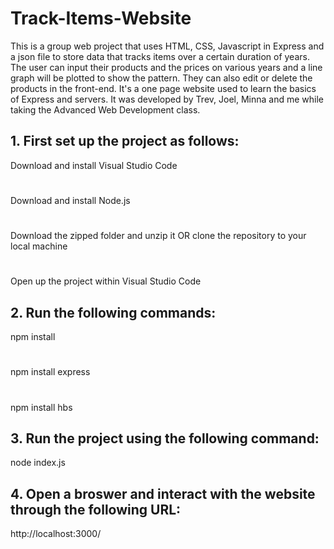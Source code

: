 # Track-Items-Website
This is a group web project that uses HTML, CSS, Javascript in Express and a json file to store data that tracks items over 
a certain duration of years. The user can input their products and the prices on various years and a line graph will be plotted 
to show the pattern. They can also edit or delete the products in the front-end. It's a one page website used to learn the basics 
of Express and servers. It was developed by Trev, Joel, Minna and me while taking the Advanced Web Development class.

## 1. First set up the project as follows:
Download and install Visual Studio Code
#
Download and install Node.js
#
Download the zipped folder and unzip it OR clone the repository to your local machine
#
Open up the project within Visual Studio Code

## 2. Run the following commands:
npm install
#
npm install express
#
npm install hbs
## 3. Run the project using the following command:
node index.js

## 4. Open a broswer and interact with the website through the following URL:
http://localhost:3000/
